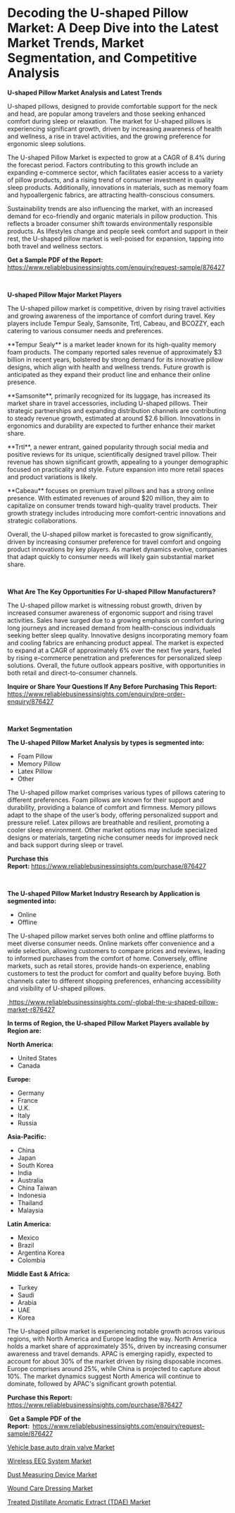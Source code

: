 <p><h1>Decoding the U-shaped Pillow Market: A Deep Dive into the Latest Market Trends, Market Segmentation, and Competitive Analysis</h1></p><p><strong>U-shaped Pillow Market Analysis and Latest Trends</strong></p>
<p><p>U-shaped pillows, designed to provide comfortable support for the neck and head, are popular among travelers and those seeking enhanced comfort during sleep or relaxation. The market for U-shaped pillows is experiencing significant growth, driven by increasing awareness of health and wellness, a rise in travel activities, and the growing preference for ergonomic sleep solutions.</p><p>The U-shaped Pillow Market is expected to grow at a CAGR of 8.4% during the forecast period. Factors contributing to this growth include an expanding e-commerce sector, which facilitates easier access to a variety of pillow products, and a rising trend of consumer investment in quality sleep products. Additionally, innovations in materials, such as memory foam and hypoallergenic fabrics, are attracting health-conscious consumers. </p><p>Sustainability trends are also influencing the market, with an increased demand for eco-friendly and organic materials in pillow production. This reflects a broader consumer shift towards environmentally responsible products. As lifestyles change and people seek comfort and support in their rest, the U-shaped pillow market is well-poised for expansion, tapping into both travel and wellness sectors.</p></p>
<p><strong>Get a Sample PDF of the Report:&nbsp;</strong> <a href="https://www.reliablebusinessinsights.com/enquiry/request-sample/876427">https://www.reliablebusinessinsights.com/enquiry/request-sample/876427</a></p>
<p>&nbsp;</p>
<p><strong>U-shaped Pillow Major Market Players</strong></p>
<p><p>The U-shaped pillow market is competitive, driven by rising travel activities and growing awareness of the importance of comfort during travel. Key players include Tempur Sealy, Samsonite, Trtl, Cabeau, and BCOZZY, each catering to various consumer needs and preferences.</p><p>**Tempur Sealy** is a market leader known for its high-quality memory foam products. The company reported sales revenue of approximately $3 billion in recent years, bolstered by strong demand for its innovative pillow designs, which align with health and wellness trends. Future growth is anticipated as they expand their product line and enhance their online presence.</p><p>**Samsonite**, primarily recognized for its luggage, has increased its market share in travel accessories, including U-shaped pillows. Their strategic partnerships and expanding distribution channels are contributing to steady revenue growth, estimated at around $2.6 billion. Innovations in ergonomics and durability are expected to further enhance their market share.</p><p>**Trtl**, a newer entrant, gained popularity through social media and positive reviews for its unique, scientifically designed travel pillow. Their revenue has shown significant growth, appealing to a younger demographic focused on practicality and style. Future expansion into more retail spaces and product variations is likely.</p><p>**Cabeau** focuses on premium travel pillows and has a strong online presence. With estimated revenues of around $20 million, they aim to capitalize on consumer trends toward high-quality travel products. Their growth strategy includes introducing more comfort-centric innovations and strategic collaborations.</p><p>Overall, the U-shaped pillow market is forecasted to grow significantly, driven by increasing consumer preference for travel comfort and ongoing product innovations by key players. As market dynamics evolve, companies that adapt quickly to consumer needs will likely gain substantial market share.</p></p>
<p>&nbsp;</p>
<p><strong>What Are The Key Opportunities For U-shaped Pillow Manufacturers?</strong></p>
<p><p>The U-shaped pillow market is witnessing robust growth, driven by increased consumer awareness of ergonomic support and rising travel activities. Sales have surged due to a growing emphasis on comfort during long journeys and increased demand from health-conscious individuals seeking better sleep quality. Innovative designs incorporating memory foam and cooling fabrics are enhancing product appeal. The market is expected to expand at a CAGR of approximately 6% over the next five years, fueled by rising e-commerce penetration and preferences for personalized sleep solutions. Overall, the future outlook appears positive, with opportunities in both retail and direct-to-consumer channels.</p></p>
<p><strong>Inquire or Share Your Questions If Any Before Purchasing This Report:</strong> <a href="https://www.reliablebusinessinsights.com/enquiry/pre-order-enquiry/876427">https://www.reliablebusinessinsights.com/enquiry/pre-order-enquiry/876427</a></p>
<p>&nbsp;</p>
<p><strong>Market Segmentation</strong></p>
<p><strong>The U-shaped Pillow Market Analysis by types is segmented into:</strong></p>
<p><ul><li>Foam Pillow</li><li>Memory Pillow</li><li>Latex Pillow</li><li>Other</li></ul></p>
<p><p>The U-shaped pillow market comprises various types of pillows catering to different preferences. Foam pillows are known for their support and durability, providing a balance of comfort and firmness. Memory pillows adapt to the shape of the user’s body, offering personalized support and pressure relief. Latex pillows are breathable and resilient, promoting a cooler sleep environment. Other market options may include specialized designs or materials, targeting niche consumer needs for improved neck and back support during sleep or travel.</p></p>
<p><strong>Purchase this Report:&nbsp;</strong><a href="https://www.reliablebusinessinsights.com/purchase/876427">https://www.reliablebusinessinsights.com/purchase/876427</a></p>
<p>&nbsp;</p>
<p><strong>The U-shaped Pillow Market Industry Research by Application is segmented into:</strong></p>
<p><ul><li>Online</li><li>Offline</li></ul></p>
<p><p>The U-shaped pillow market serves both online and offline platforms to meet diverse consumer needs. Online markets offer convenience and a wide selection, allowing customers to compare prices and reviews, leading to informed purchases from the comfort of home. Conversely, offline markets, such as retail stores, provide hands-on experience, enabling customers to test the product for comfort and quality before buying. Both channels cater to different shopping preferences, enhancing accessibility and visibility of U-shaped pillows.</p></p>
<p><a href="https://www.reliablebusinessinsights.com/-global-the-u-shaped-pillow-market-r876427">&nbsp;https://www.reliablebusinessinsights.com/-global-the-u-shaped-pillow-market-r876427</a></p>
<p><strong>In terms of Region, the U-shaped Pillow Market Players available by Region are:</strong></p>
<p>
    <p> <strong> North America: </strong>
        <ul>
            <li>United States</li>
            <li>Canada</li>
        </ul>
        </p> 
    <p> <strong> Europe: </strong>
        <ul>
            <li>Germany</li>
            <li>France</li>
            <li>U.K.</li>
            <li>Italy</li>
            <li>Russia</li>
        </ul>
        </p> 
    <p> <strong> Asia-Pacific: </strong>
        <ul>
            <li>China</li>
            <li>Japan</li>
            <li>South Korea</li>
            <li>India</li>
            <li>Australia</li>
            <li>China Taiwan</li>
            <li>Indonesia</li>
            <li>Thailand</li>
            <li>Malaysia</li>
        </ul>
        </p> 
    <p> <strong> Latin America: </strong>
        <ul>
            <li>Mexico</li>
            <li>Brazil</li>
            <li>Argentina Korea</li>
            <li>Colombia</li>
        </ul>
        </p> 
    <p> <strong> Middle East & Africa: </strong>
        <ul>
            <li>Turkey</li>
            <li>Saudi</li>
            <li>Arabia</li>
            <li>UAE</li>
            <li>Korea</li>
        </ul>
    </p>
    </p>
<p><p>The U-shaped pillow market is experiencing notable growth across various regions, with North America and Europe leading the way. North America holds a market share of approximately 35%, driven by increasing consumer awareness and travel demands. APAC is emerging rapidly, expected to account for about 30% of the market driven by rising disposable incomes. Europe comprises around 25%, while China is projected to capture about 10%. The market dynamics suggest North America will continue to dominate, followed by APAC's significant growth potential.</p></p>
<p><strong>Purchase this Report: </strong><a href="https://www.reliablebusinessinsights.com/purchase/876427">https://www.reliablebusinessinsights.com/purchase/876427</a></p>
<p>&nbsp;<strong>Get a Sample PDF of the Report:&nbsp;&nbsp;</strong><a href="https://www.reliablebusinessinsights.com/enquiry/request-sample/876427">https://www.reliablebusinessinsights.com/enquiry/request-sample/876427</a></p>
<p><strong></strong></p>
<p><p><a href="https://issuu.com/reportprime-2/docs/vehicle-base-auto-drain-valve-marke_6687b0d97759aa">Vehicle base auto drain valve Market</a></p><p><a href="https://www.linkedin.com/pulse/global-wireless-eeg-system-market-size-trends-analysis-regional-wycce?trackingId=siKtQX3ETaOTCqKCZjLvyQ%3D%3D">Wireless EEG System Market</a></p><p><a href="https://www.linkedin.com/pulse/dust-measuring-device-market-size-share-growth-analysis-type-xooxc?trackingId=NWS0J9rZQdW2Uu9eOF7dxQ%3D%3D">Dust Measuring Device Market</a></p><p><a href="https://www.linkedin.com/pulse/wound-care-dressing-market-indicators-size-regional-breakdown-eynoe?trackingId=L4hLQzrfS66uMrjyXaJvdw%3D%3D">Wound Care Dressing Market</a></p><p><a href="https://github.com/seamusocallaghan/Market-Research-Report-List-1/blob/main/treated-distillate-aromatic-extract-tdae-market.md">Treated Distillate Aromatic Extract (TDAE) Market</a></p></p>
